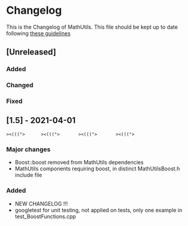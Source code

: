 # Changelog

This is the Changelog of MathUtils.
This file should be kept up to date following [these guidelines](https://keepachangelog.com/en/1.0.0/)

## [Unreleased]

### Added


### Changed


### Fixed


## [1.5] - 2021-04-01
`><(((°>      ><(((°>       ><(((°>       ><(((°>`

### Major changes
- Boost::boost removed from MathUtils dependencies
- MathUtils components requiring boost, in distinct MathUtilsBoost.h include file

### Added
- NEW CHANGELOG !!!
- googletest for unit testing, not applied on tests, only one example in test_BoostFunctions.cpp